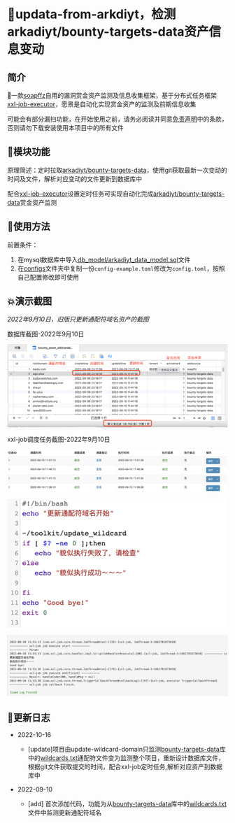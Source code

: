 # 🚁updata-from-arkdiyt，检测arkadiyt/bounty-targets-data资产信息变动

## 简介

🌟一款[soapffz](https://github.com/soapffz)自用的漏洞赏金资产监测及信息收集框架，基于分布式任务框架[xxl-job-executor](https://github.com/soapffz/myman/tree/main/xxl-job-executor)，愿景是自动化实现赏金资产的监测及前期信息收集

可能会有部分漏扫功能，在开始使用之前，请务必阅读并同意[免责声明](https://github.com/soapffz/myman/blob/main/Disclaimer.md)中的条款，否则请勿下载安装使用本项目中的所有文件

## 🥐模块功能

原理简述：定时拉取[arkadiyt/bounty-targets-data](https://github.com/arkadiyt/bounty-targets-data)，使用git获取最新一次变动的时间及文件，解析对应变动的文件更新到数据库中

配合[xxl-job-executor](https://github.com/soapffz/myman/tree/main/xxl-job-executor)设置定时任务可实现自动化完成[arkadiyt/bounty-targets-data](https://github.com/arkadiyt/bounty-targets-data)赏金资产监测

## 💫使用方法

前置条件：
   1. 在mysql数据库中导入[db_model/arkadiyt_data_model.sql](https://github.com/soapffz/myman/tree/main/xxl-job-executor/toolkit/updata-from-arkadiyt/db_model/arkadiyt_data_model.sql)文件
   2. 在[configs](https://github.com/soapffz/myman/tree/main/xxl-job-executor/toolkit/updata-from-arkadiyt/configs/)文件夹中复制一份`config-example.toml`修改为`config.toml`，按照自己配置修改即可使用

## 💥演示截图

*2022年9月10日，旧版只更新通配符域名资产的截图*

数据库截图-2022年9月10日

![image](./images/%E6%95%B0%E6%8D%AE%E5%BA%93%E6%88%AA%E5%9B%BE-2022%E5%B9%B49%E6%9C%8810%E6%97%A511%E7%82%B946.png)

xxl-job调度任务截图-2022年9月10日

![image](./images/xxl-job%E6%89%A7%E8%A1%8C%E6%88%AA%E5%9B%BE1-2022%E5%B9%B49%E6%9C%8810%E6%97%A511%E7%82%B954.png)

![image](./images/xxl-job%E6%89%A7%E8%A1%8C%E6%88%AA%E5%9B%BE2-2022%E5%B9%B49%E6%9C%8810%E6%97%A511%E7%82%B954.png)

![image](./images/xxl-job%E6%89%A7%E8%A1%8C%E6%88%AA%E5%9B%BE3-2022%E5%B9%B49%E6%9C%8810%E6%97%A511%E7%82%B954.png)

## 🍝更新日志

 - 2022-10-16
    - [update]项目由update-wildcard-domain只监测[bounty-targets-data](https://github.com/arkadiyt/bounty-targets-data)库中的[wildcards.txt](https://raw.githubusercontent.com/arkadiyt/bounty-targets-data/main/data/wildcards.txt)通配符文件变为监测整个项目，重新设计数据库文件，根据git文件获取提交的时间，配合xxl-job定时任务,解析对应资产到数据库中

 - 2022-09-10
    - [add] 首次添加代码，功能为从[bounty-targets-data](https://github.com/arkadiyt/bounty-targets-data)库中的[wildcards.txt](https://raw.githubusercontent.com/arkadiyt/bounty-targets-data/main/data/wildcards.txt)文件中监测更新通配符域名